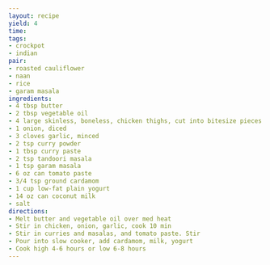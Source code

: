 ```yaml
---
layout: recipe
yield: 4
time: 
tags:
- crockpot
- indian
pair:
- roasted cauliflower
- naan
- rice
- garam masala
ingredients:
- 4 tbsp butter
- 2 tbsp vegetable oil
- 4 large skinless, boneless, chicken thighs, cut into bitesize pieces
- 1 onion, diced
- 3 cloves garlic, minced
- 2 tsp curry powder
- 1 tbsp curry paste
- 2 tsp tandoori masala
- 1 tsp garam masala
- 6 oz can tomato paste
- 3/4 tsp ground cardamom
- 1 cup low-fat plain yogurt
- 14 oz can coconut milk
- salt
directions:
- Melt butter and vegetable oil over med heat
- Stir in chicken, onion, garlic, cook 10 min
- Stir in curries and masalas, and tomato paste. Stir
- Pour into slow cooker, add cardamom, milk, yogurt
- Cook high 4-6 hours or low 6-8 hours
---
```

